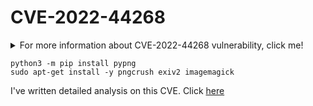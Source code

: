 # CVE-2022-44268

<details>
  <summary>For more information about CVE-2022-44268 vulnerability, click me!</summary>
  --------------------------------------------------------------------------------------------------------

  **CVE-2022-44268**
ImageMagick is susceptible to revealing information. When processing a PNG image, such as for resizing, the result might contain data from any file if the software has the required access privileges. ImageMagick can read and process images that contain embedded text chunks. These can include additional information about a given image, such as comments, captions, or other metadata. The root cause of this ImageMagick vulnerability is that it doesn’t properly validate input it receives from text chunks. Thus an attacker can embed malicious code into an image text chunk (e.g., raw profile) and trick the software into executing it. Theft of login credentials or other stored data then becomes likely. To leverage this vulnerability, an attacker would need to find a way to deliver a malicious image to a targeted user, perhaps by sending it as an email attachment or hosting it on a website. If the recipient then processes the image in ImageMagick, the code is executed and the attacker is able to exfiltrate sensitive information. This vulnerability affects the PNG image format handled by ImageMagick that contains a tEXt chunk.
 You can find more information about this CVE in the following link: https://nvd.nist.gov/vuln/detail/CVE-2022-44268

</details>



```
python3 -m pip install pypng
sudo apt-get install -y pngcrush exiv2 imagemagick
```

I've written detailed analysis on this CVE. Click [here](https://www.uptycs.com/blog/denial-of-servicedos-and-arbitrary-file-read-vulnerability-in-imagemagick)

